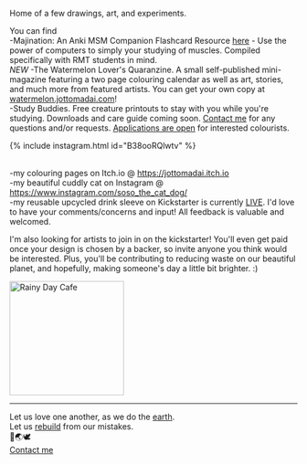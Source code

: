 

Home of a few drawings, art, and experiments.

You can find
<br> -Majination: An Anki MSM Companion Flashcard Resource <a href="https://gdoc.pub/doc/e/2PACX-1vTDm_ZtDWwCccAEKa3z8wD-Ztz38lu4fw0ze4k_o7Hr2UuHiO58tb7TdehoiaXVRWHp5gLZyv4evrvj">here</a> - Use the power of computers to simply your studying of muscles. Compiled specifically with RMT students in mind.
<br> *NEW* -The Watermelon Lover's Quaranzine. A small self-published mini-magazine featuring a two page colouring calendar as well as art, stories, and much more from featured artists. You can get your own copy at <a href="http://watermelon.jottomadai.com">watermelon.jottomadai.com</a>!
<br> -Study Buddies. Free creature printouts to stay with you while you're studying. Downloads and care guide coming soon. <a href="https://forms.gle/bA27hf1xugAdUEus8">Contact me</a> for any questions and/or requests. <a href="https://forms.gle/8caabiy5caqUdKBe7">Applications are open</a> for interested colourists. 

{% include instagram.html id="B38ooRQlwtv" %}

<br> -my colouring pages on Itch.io @ <a href="https://jottomadai.itch.io">https://jottomadai.itch.io</a>
<br> -my beautiful cuddly cat on Instagram @ <a href="https://www.instagram.com/soso_the_cat_dog/">https://www.instagram.com/soso_the_cat_dog/</a>
<br> -my reusable upcycled drink sleeve on Kickstarter is currently <a href="https://www.kickstarter.com/projects/jotto/shapeshift-upcycled-drink-sleeves-with-an-artsy-twist?ref=1qqc4v">LIVE</a>. I'd love to have your comments/concerns and input! All feedback is valuable and welcomed.

I'm also looking for artists to join in on the kickstarter! You'll even get paid once your design is chosen by a backer, so invite anyone you think would be interested. Plus, you'll be contributing to reducing waste on our beautiful planet, and hopefully, making someone's day a little bit brighter. :)

<a href="https://imgur.com/DmU2pqT"><img src="https://i.imgur.com/DmU2pqT.jpg" title="Rainy Day Cafe" width="200"/></a>

-------
Let us love one another, as we do the <a href="https://350.org/science/">earth</a>.
<br>Let us <a href="https://globalclimatestrike.net/">rebuild</a> from our mistakes.
<br>🐝🌏🕊️
<br>
<a href="https://forms.gle/bA27hf1xugAdUEus8">Contact me</a>
<script async src="//www.instagram.com/embed.js"></script>
